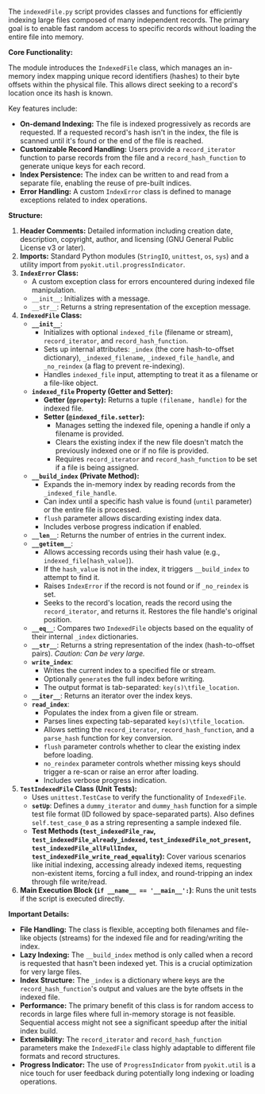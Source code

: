 The `indexedFile.py` script provides classes and functions for efficiently indexing large files composed of many independent records. The primary goal is to enable fast random access to specific records without loading the entire file into memory.

**Core Functionality:**

The module introduces the `IndexedFile` class, which manages an in-memory index mapping unique record identifiers (hashes) to their byte offsets within the physical file. This allows direct seeking to a record's location once its hash is known.

Key features include:
- **On-demand Indexing:** The file is indexed progressively as records are requested. If a requested record's hash isn't in the index, the file is scanned until it's found or the end of the file is reached.
- **Customizable Record Handling:** Users provide a `record_iterator` function to parse records from the file and a `record_hash_function` to generate unique keys for each record.
- **Index Persistence:** The index can be written to and read from a separate file, enabling the reuse of pre-built indices.
- **Error Handling:** A custom `IndexError` class is defined to manage exceptions related to index operations.

**Structure:**

1.  **Header Comments:** Detailed information including creation date, description, copyright, author, and licensing (GNU General Public License v3 or later).
2.  **Imports:** Standard Python modules (`StringIO`, `unittest`, `os`, `sys`) and a utility import from `pyokit.util.progressIndicator`.
3.  **`IndexError` Class:**
    *   A custom exception class for errors encountered during indexed file manipulation.
    *   `__init__`: Initializes with a message.
    *   `__str__`: Returns a string representation of the exception message.
4.  **`IndexedFile` Class:**
    *   **`__init__`**:
        *   Initializes with optional `indexed_file` (filename or stream), `record_iterator`, and `record_hash_function`.
        *   Sets up internal attributes: `_index` (the core hash-to-offset dictionary), `_indexed_filename`, `_indexed_file_handle`, and `_no_reindex` (a flag to prevent re-indexing).
        *   Handles `indexed_file` input, attempting to treat it as a filename or a file-like object.
    *   **`indexed_file` Property (Getter and Setter):**
        *   **Getter (`@property`):** Returns a tuple `(filename, handle)` for the indexed file.
        *   **Setter (`@indexed_file.setter`):**
            *   Manages setting the indexed file, opening a handle if only a filename is provided.
            *   Clears the existing index if the new file doesn't match the previously indexed one or if no file is provided.
            *   Requires `record_iterator` and `record_hash_function` to be set if a file is being assigned.
    *   **`__build_index` (Private Method):**
        *   Expands the in-memory index by reading records from the `_indexed_file_handle`.
        *   Can index until a specific hash value is found (`until` parameter) or the entire file is processed.
        *   `flush` parameter allows discarding existing index data.
        *   Includes verbose progress indication if enabled.
    *   **`__len__`**: Returns the number of entries in the current index.
    *   **`__getitem__`**:
        *   Allows accessing records using their hash value (e.g., `indexed_file[hash_value]`).
        *   If the `hash_value` is not in the index, it triggers `__build_index` to attempt to find it.
        *   Raises `IndexError` if the record is not found or if `_no_reindex` is set.
        *   Seeks to the record's location, reads the record using the `record_iterator`, and returns it. Restores the file handle's original position.
    *   **`__eq__`**: Compares two `IndexedFile` objects based on the equality of their internal `_index` dictionaries.
    *   **`__str__`**: Returns a string representation of the index (hash-to-offset pairs). *Caution: Can be very large.*
    *   **`write_index`**:
        *   Writes the current index to a specified file or stream.
        *   Optionally `generate`s the full index before writing.
        *   The output format is tab-separated: `key(s)\tfile_location`.
    *   **`__iter__`**: Returns an iterator over the index keys.
    *   **`read_index`**:
        *   Populates the index from a given file or stream.
        *   Parses lines expecting tab-separated `key(s)\tfile_location`.
        *   Allows setting the `record_iterator`, `record_hash_function`, and a `parse_hash` function for key conversion.
        *   `flush` parameter controls whether to clear the existing index before loading.
        *   `no_reindex` parameter controls whether missing keys should trigger a re-scan or raise an error after loading.
        *   Includes verbose progress indication.
5.  **`TestIndexedFile` Class (Unit Tests):**
    *   Uses `unittest.TestCase` to verify the functionality of `IndexedFile`.
    *   **`setUp`**: Defines a `dummy_iterator` and `dummy_hash` function for a simple test file format (ID followed by space-separated parts). Also defines `self.test_case_0` as a string representing a sample indexed file.
    *   **Test Methods (`test_indexedFile_raw`, `test_indexedFile_already_indexed`, `test_indexedFile_not_present`, `test_indexedFile_allFullIndex`, `test_indexedFile_write_read_equality`):** Cover various scenarios like initial indexing, accessing already indexed items, requesting non-existent items, forcing a full index, and round-tripping an index through file write/read.
6.  **Main Execution Block (`if __name__ == '__main__':`)**: Runs the unit tests if the script is executed directly.

**Important Details:**

*   **File Handling:** The class is flexible, accepting both filenames and file-like objects (streams) for the indexed file and for reading/writing the index.
*   **Lazy Indexing:** The `__build_index` method is only called when a record is requested that hasn't been indexed yet. This is a crucial optimization for very large files.
*   **Index Structure:** The `_index` is a dictionary where keys are the `record_hash_function`'s output and values are the byte offsets in the indexed file.
*   **Performance:** The primary benefit of this class is for random access to records in large files where full in-memory storage is not feasible. Sequential access might not see a significant speedup after the initial index build.
*   **Extensibility:** The `record_iterator` and `record_hash_function` parameters make the `IndexedFile` class highly adaptable to different file formats and record structures.
*   **Progress Indicator:** The use of `ProgressIndicator` from `pyokit.util` is a nice touch for user feedback during potentially long indexing or loading operations.